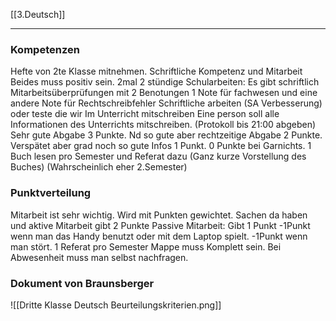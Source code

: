 [[3.Deutsch]]
___
### Kompetenzen
Hefte von 2te Klasse mitnehmen.
Schriftliche Kompetenz und Mitarbeit
Beides muss positiv sein.
2mal 2 stündige Schularbeiten:
Es gibt schriftlich Mitarbeitsüberprüfungen mit 2 Benotungen
1 Note für fachwesen und eine andere Note für Rechtschreibfehler
Schriftliche arbeiten (SA Verbesserung) oder teste die wir Im Unterricht mitschreiben
Eine person soll alle Informationen des Unterrichts mitschreiben. (Protokoll bis 21:00 abgeben)
Sehr gute Abgabe 3 Punkte. Nd so gute aber rechtzeitige Abgabe 2 Punkte.
Verspätet aber grad noch so gute Infos 1 Punkt. 0 Punkte bei Garnichts.
1 Buch lesen pro Semester und Referat dazu (Ganz kurze Vorstellung des Buches)
(Wahrscheinlich eher 2.Semester)
### Punktverteilung
Mitarbeit ist sehr wichtig. Wird mit Punkten gewichtet.
Sachen da haben und aktive Mitarbeit gibt 2 Punkte
Passive Mitarbeit: Gibt 1 Punkt
-1Punkt wenn man das Handy benutzt oder mit dem Laptop spielt.
-1Punkt wenn man stört.
1 Referat pro Semester
Mappe muss Komplett sein.
Bei Abwesenheit muss man selbst nachfragen.
### Dokument von Braunsberger

![[Dritte Klasse Deutsch Beurteilungskriterien.png]]